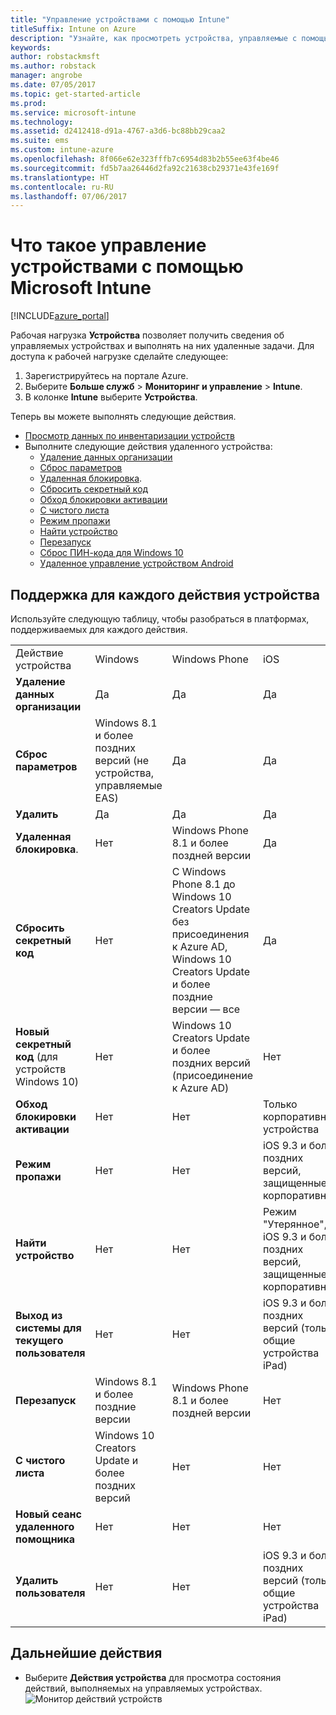 ```yaml
---
title: "Управление устройствами с помощью Intune"
titleSuffix: Intune on Azure
description: "Узнайте, как просмотреть устройства, управляемые с помощью Intune, и выполнять с ними различные операции.\""
keywords: 
author: robstackmsft
ms.author: robstack
manager: angrobe
ms.date: 07/05/2017
ms.topic: get-started-article
ms.prod: 
ms.service: microsoft-intune
ms.technology: 
ms.assetid: d2412418-d91a-4767-a3d6-bc88bb29caa2
ms.suite: ems
ms.custom: intune-azure
ms.openlocfilehash: 8f066e62e323fffb7c6954d83b2b55ee63f4be46
ms.sourcegitcommit: fd5b7aa26446d2fa92c21638cb29371e43fe169f
ms.translationtype: HT
ms.contentlocale: ru-RU
ms.lasthandoff: 07/06/2017
---
```

# <a name="what-is-microsoft-intune-device-management"></a>Что такое управление устройствами с помощью Microsoft Intune


[!INCLUDE[azure_portal](./includes/azure_portal.md)]

Рабочая нагрузка **Устройства** позволяет получить сведения об управляемых устройствах и выполнять на них удаленные задачи. Для доступа к рабочей нагрузке сделайте следующее:

1. Зарегистрируйтесь на портале Azure.
2. Выберите **Больше служб** > **Мониторинг и управление** > **Intune**.
3. В колонке **Intune** выберите **Устройства**.

Теперь вы можете выполнять следующие действия.

- [Просмотр данных по инвентаризации устройств](device-inventory.md)
- Выполните следующие действия удаленного устройства:
    - [Удаление данных организации](device-company-data-remove.md) 
    - [Сброс параметров](device-factory-reset.md)
    - [Удаленная блокировка](device-remote-lock.md).
    - [Сбросить секретный код](device-passcode-reset.md)
    - [Обход блокировки активации](device-activation-lock-bypass.md)
    - [С чистого листа](device-fresh-start.md)
    - [Режим пропажи](device-lost-mode.md)
    - [Найти устройство](device-locate.md)
    - [Перезапуск](device-restart.md)
    - [Сброс ПИН-кода для Windows 10](device-windows-pin-reset.md)
    - [Удаленное управление устройством Android](device-profile-android-teamviewer.md)


## <a name="support-for-each-device-action"></a>Поддержка для каждого действия устройства

Используйте следующую таблицу, чтобы разобраться в платформах, поддерживаемых для каждого действия.

|||||||
|-|-|-|-|-|-|
|Действие устройства|Windows|Windows Phone|iOS|macOS|Android|
|**Удаление данных организации**|Да|Да|Да|Да|Да|
|**Сброс параметров**|Windows 8.1 и более поздних версий (не устройства, управляемые EAS)|Да|Да|Нет|Android for Work не поддерживается.|
|**Удалить**|Да|Да|Да|Да|Да|
|**Удаленная блокировка**.|Нет|Windows Phone 8.1 и более поздней версии|Да|Нет|Да|
|**Сбросить секретный код**|Нет|С Windows Phone 8.1 до Windows 10 Creators Update без присоединения к Azure AD, Windows 10 Creators Update и более поздние версии — все|Да|Нет|В версиях, предшествующих Android 7, Android for Work не поддерживается.|
|**Новый секретный код** (для устройств Windows 10)|Нет|Windows 10 Creators Update и более поздних версий (присоединение к Azure AD)|Нет|Нет|Android for Work не поддерживается.|
|**Обход блокировки активации**|Нет|Нет|Только корпоративные устройства|Нет|Нет|
|**Режим пропажи**|Нет|Нет|iOS 9.3 и более поздних версий, защищенные и корпоративные|Нет|Нет|
|**Найти устройство**|Нет|Нет|Режим "Утерянное", iOS 9.3 и более поздних версий, защищенные и корпоративные|Нет|Нет|
|**Выход из системы для текущего пользователя**|Нет|Нет|iOS 9.3 и более поздних версий (только общие устройства iPad)|Нет|Нет|
|**Перезапуск**|Windows 8.1 и более поздние версии|Windows Phone 8.1 и более поздней версии|Нет|Нет|Нет|
|**С чистого листа**|Windows 10 Creators Update и более поздних версий|Нет|Нет|Нет|Нет|
|**Новый сеанс удаленного помощника**|Нет|Нет|Нет|Нет|Да|
|**Удалить пользователя**|Нет|Нет|iOS 9.3 и более поздних версий (только общие устройства iPad)|Нет|Нет|

## <a name="next-steps"></a>Дальнейшие действия

- Выберите **Действия устройства** для просмотра состояния действий, выполняемых на управляемых устройствах. 
![Монитор действий устройств](./media/monitor-device-actions.png)